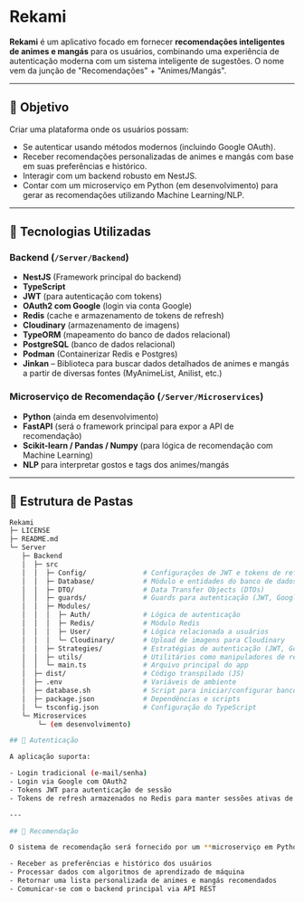 # Rekami

**Rekami** é um aplicativo focado em fornecer **recomendações inteligentes de animes e mangás** para os usuários, combinando uma experiência de autenticação moderna com um sistema inteligente de sugestões. O nome vem da junção de "Recomendações" + "Animes/Mangás".

---

## 📌 Objetivo

Criar uma plataforma onde os usuários possam:

- Se autenticar usando métodos modernos (incluindo Google OAuth).
- Receber recomendações personalizadas de animes e mangás com base em suas preferências e histórico.
- Interagir com um backend robusto em NestJS.
- Contar com um microserviço em Python (em desenvolvimento) para gerar as recomendações utilizando Machine Learning/NLP.

---

## 🧠 Tecnologias Utilizadas

### Backend (`/Server/Backend`)
- **NestJS** (Framework principal do backend)
- **TypeScript**
- **JWT** (para autenticação com tokens)
- **OAuth2 com Google** (login via conta Google)
- **Redis** (cache e armazenamento de tokens de refresh)
- **Cloudinary** (armazenamento de imagens)
- **TypeORM** (mapeamento do banco de dados relacional)
- **PostgreSQL** (banco de dados relacional)
- **Podman** (Containerizar Redis e Postgres)
- **Jinkan** – Biblioteca para buscar dados detalhados de animes e mangás a partir de diversas fontes (MyAnimeList, Anilist, etc.)

### Microserviço de Recomendação (`/Server/Microservices`)
- **Python** (ainda em desenvolvimento)
- **FastAPI** (será o framework principal para expor a API de recomendação)
- **Scikit-learn / Pandas / Numpy** (para lógica de recomendação com Machine Learning)
- **NLP** para interpretar gostos e tags dos animes/mangás

---

## 📂 Estrutura de Pastas

```bash
Rekami
├─ LICENSE
├─ README.md
└─ Server
   ├─ Backend
   │  ├─ src
   │  │  ├─ Config/              # Configurações de JWT e tokens de refresh
   │  │  ├─ Database/            # Módulo e entidades do banco de dados
   │  │  ├─ DTO/                 # Data Transfer Objects (DTOs)
   │  │  ├─ guards/              # Guards para autenticação (JWT, Google, etc.)
   │  │  ├─ Modules/
   │  │  │  ├─ Auth/             # Lógica de autenticação
   │  │  │  ├─ Redis/            # Módulo Redis
   │  │  │  ├─ User/             # Lógica relacionada a usuários
   │  │  │  └─ Cloudinary/       # Upload de imagens para Cloudinary
   │  │  ├─ Strategies/          # Estratégias de autenticação (JWT, Google, etc.)
   │  │  ├─ utils/               # Utilitários como manipuladores de resposta
   │  │  └─ main.ts              # Arquivo principal do app
   │  ├─ dist/                   # Código transpilado (JS)
   │  ├─ .env                    # Variáveis de ambiente
   │  ├─ database.sh             # Script para iniciar/configurar banco
   │  ├─ package.json            # Dependências e scripts
   │  └─ tsconfig.json           # Configuração do TypeScript
   └─ Microservices
       └─ (em desenvolvimento)

## 🔐 Autenticação

A aplicação suporta:

- Login tradicional (e-mail/senha)
- Login via Google com OAuth2
- Tokens JWT para autenticação de sessão
- Tokens de refresh armazenados no Redis para manter sessões ativas de forma segura

---

## 🤖 Recomendação

O sistema de recomendação será fornecido por um **microserviço em Python** que irá:

- Receber as preferências e histórico dos usuários
- Processar dados com algoritmos de aprendizado de máquina
- Retornar uma lista personalizada de animes e mangás recomendados
- Comunicar-se com o backend principal via API REST


